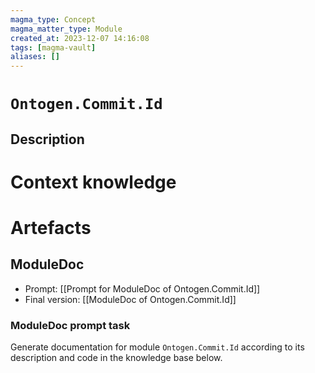 ```yaml
---
magma_type: Concept
magma_matter_type: Module
created_at: 2023-12-07 14:16:08
tags: [magma-vault]
aliases: []
---
```

# `Ontogen.Commit.Id`

## Description

<!--
What is a `Ontogen.Commit.Id`?

Your knowledge about the module, i.e. facts, problems and properties etc.
-->


# Context knowledge

<!--
This section should include background knowledge needed for the model to create a proper response, i.e. information it does not know either because of the knowledge cut-off date or unpublished knowledge.

Write it down right here in a subsection or use a transclusion. If applicable, specify source information that the model can use to generate a reference in the response.
-->




# Artefacts

## ModuleDoc

- Prompt: [[Prompt for ModuleDoc of Ontogen.Commit.Id]]
- Final version: [[ModuleDoc of Ontogen.Commit.Id]]

### ModuleDoc prompt task

Generate documentation for module `Ontogen.Commit.Id` according to its description and code in the knowledge base below.
